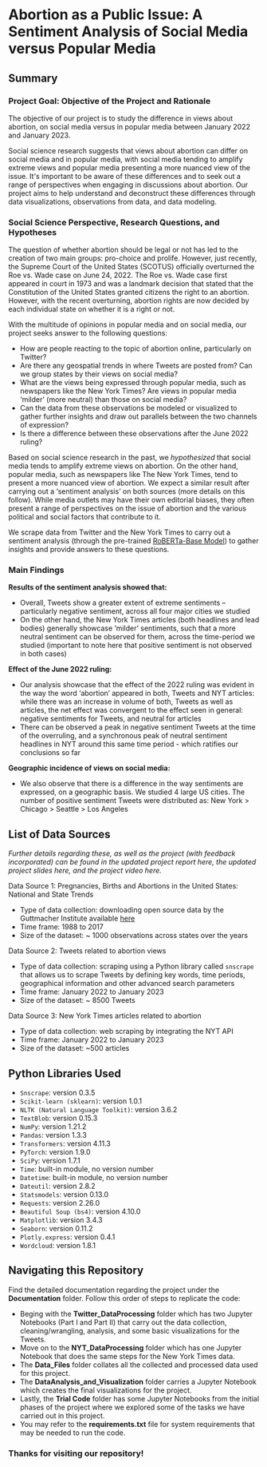 # Abortion as a Public Issue: A Sentiment Analysis of Social Media versus Popular Media

## Summary
### Project Goal: Objective of the Project and Rationale

The objective of our project is to study the difference in views about abortion, on social media versus in popular media between January 2022 and January 2023. 

Social science research suggests that views about abortion can differ on social media and in popular media, with social media tending to amplify extreme views and popular media presenting a more nuanced view of the issue. It's important to be aware of these differences and to seek out a range of perspectives when engaging in discussions about abortion. Our project aims to help understand and deconstruct these differences through data visualizations, observations from data, and data modeling.

### Social Science Perspective, Research Questions, and Hypotheses

The question of whether abortion should be legal or not has led to the creation of two main groups: pro-choice and prolife. However, just recently, the Supreme Court of the United States (SCOTUS) officially overturned the Roe vs. Wade case on June 24, 2022. The Roe vs. Wade case first appeared in court in 1973 and was a landmark decision that stated that the Constitution of the United States granted citizens the right to an abortion. However, with the recent overturning, abortion rights are now decided by each individual state on whether it is a right or not.

With the multitude of opinions in popular media and on social media, our project seeks answer to the following questions:
* How are people reacting to the topic of abortion online, particularly on Twitter?
* Are there any geospatial trends in where Tweets are posted from? Can we group states by their views on social media?
* What are the views being expressed through popular media, such as newspapers like the New York Times? Are views in popular media ‘milder’ (more neutral) than those on social media?
* Can the data from these observations be modeled or visualized to gather further insights and draw out parallels between the two channels of expression?
* Is there a difference between these observations after the June 2022 ruling?

Based on social science research in the past, we *hypothesized* that social media tends to amplify extreme views on abortion. On the other hand, popular media, such as newspapers like The New York Times, tend to present a more nuanced view of abortion. We expect a similar result after carrying out a ‘sentiment analysis’ on both sources (more details on this follow). While media outlets may have their own editorial biases, they often present a range of perspectives on the issue of abortion and the various political and social factors that contribute to it.

We scrape data from Twitter and the New York Times to carry out a sentiment analysis (through the pre-trained [RoBERTa-Base Model](https://huggingface.co/cardiffnlp/twitter-roberta-base-sentiment)) to gather insights and provide answers to these questions.

### Main Findings

**Results of the sentiment analysis showed that:**
* Overall, Tweets show a greater extent of extreme sentiments – particularly negative sentiment, across all four major cities we studied 
* On the other hand, the New York Times articles (both headlines and lead bodies) generally showcase ‘milder’ sentiments, such that a more neutral sentiment can be observed for them, across the time-period we studied (important to note here that positive sentiment is not observed in both cases)

**Effect of the June 2022 ruling:**
* Our analysis showcase that the effect of the 2022 ruling was evident in the way the word ‘abortion’ appeared in both, Tweets and NYT articles: while there was an increase in volume of both, Tweets as well as articles, the net effect was convergent to the effect seen in general: negative sentiments for Tweets, and neutral for articles 
* There can be observed a peak in negative sentiment Tweets at the time of the overruling, and a synchronous peak of neutral sentiment headlines in NYT around this same time period - which ratifies our conclusions so far

**Geographic incidence of views on social media:**
* We also observe that there is a difference in the way sentiments are expressed, on a geographic basis. We studied 4 large US cities. The number of positive sentiment Tweets were distributed as: New York > Chicago > Seattle > Los Angeles

## List of Data Sources

*Further details regarding these, as well as the project (with feedback incorporated) can be found in the updated project report here, the updated project slides here, and the project video here.*

Data Source 1: Pregnancies, Births and Abortions in the United States: National and State Trends
* Type of data collection: downloading open source data by the Guttmacher Institute available [here](https://osf.io/kthnf/)
* Time frame: 1988 to 2017
* Size of the dataset: ~ 1000 observations across states over the years

Data Source 2: Tweets related to abortion views
* Type of data collection: scraping using a Python library called `snscrape` that allows us to scrape Tweets by defining key words, time periods, geographical information and other advanced search parameters
* Time frame: January 2022 to January 2023
* Size of the dataset: ~ 8500 Tweets 

Data Source 3: New York Times articles related to abortion
* Type of data collection: web scraping by integrating the NYT API
* Time frame: January 2022 to January 2023
* Size of the dataset: ~500 articles

## Python Libraries Used
* `Snscrape`: version 0.3.5
* `Scikit-learn (sklearn)`: version 1.0.1
* `NLTK (Natural Language Toolkit)`: version 3.6.2
* `TextBlob`: version 0.15.3
* `NumPy`: version 1.21.2
* `Pandas`: version 1.3.3
* `Transformers`: version 4.11.3
* `PyTorch`: version 1.9.0
* `SciPy`: version 1.7.1
* `Time`: built-in module, no version number
* `Datetime`: built-in module, no version number
* `Dateutil`: version 2.8.2
* `Statsmodels`: version 0.13.0
* `Requests`: version 2.26.0
* `Beautiful Soup (bs4)`: version 4.10.0
* `Matplotlib`: version 3.4.3
* `Seaborn`: version 0.11.2
* `Plotly.express`: version 0.4.1
* `Wordcloud`: version 1.8.1

## Navigating this Repository 
Find the detailed documentation regarding the project under the **Documentation** folder. Follow this order of steps to replicate the code:
* Beging with the **Twitter_DataProcessing** folder which has two Jupyter Notebooks (Part I and Part II) that carry out the data collection, cleaning/wrangling, analysis, and some basic visualizations for the Tweets.
* Move on to the **NYT_DataProcessing** folder which has one Jupyter Notebook that does the same steps for the New York Times data.
* The **Data_Files** folder collates all the collected and processed data used for this project.
* The **DataAnalysis_and_Visualization** folder carries a Jupyter Notebook which creates the final visualizations for the project. 
* Lastly, the **Trial Code** folder has some Jupyter Notebooks from the initial phases of the project where we explored some of the tasks we have carried out in this project.
* You may refer to the **requirements.txt** file for system requirements that may be needed to run the code. 

### Thanks for visiting our repository!
